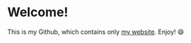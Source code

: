 Welcome!
===================

This is my Github, which contains only <a href="https://abrvhm.github.io">my website</a>. Enjoy! &#128516;
